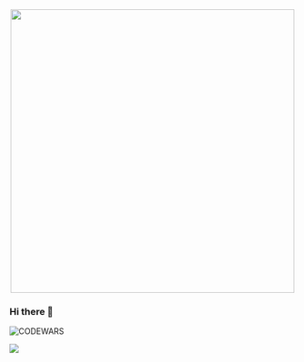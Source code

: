 <div id="header" align="center">
  <img src="https://media.giphy.com/media/eYilisUwipOEM/giphy.gif" width="500"/>
</div>

### Hi there 👋

<!--
**HeikkeB/HeikkeB** is a ✨ _special_ ✨ repository because its `README.md` (this file) appears on your GitHub profile.

Here are some ideas to get you started:

- 🔭 I’m currently working on ...
- 🌱 I’m currently learning ...
- 👯 I’m looking to collaborate on ...
- 🤔 I’m looking for help with ...
- 💬 Ask me about ...
- 📫 How to reach me: ...
- 😄 Pronouns: ...
- ⚡ Fun fact: ...
-->
![CODEWARS](https://www.codewars.com/users/HeikkeB/badges/large)

![](https://komarev.com/ghpvc/?username=HeikkeB)
